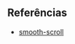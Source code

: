 ## Referências

- [smooth-scroll](https://www.w3schools.com/howto/howto_css_smooth_scroll.asp#section2)
